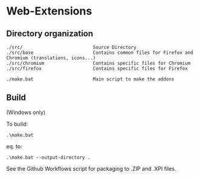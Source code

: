 # Web-Extensions 

## Directory organization

    ./src/                          Source Directory
    ./src/base                      Contains common files for Firefox and Chromium (translations, icons...)
    ./src/chromium                  Contains specific files for Chromium
    ./src/firefox                   Contains specific files for Firefox

    ./make.bat                      Main script to make the addons


## Build

(Windows only)

To build:

    .\make.bat

eq. to:

    .\make.bat --output-directory .


See the Github Workflows script for packaging to .ZIP and .XPI files.
